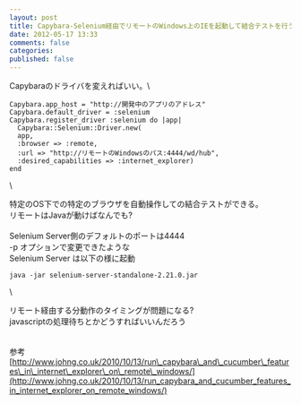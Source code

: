 ```yaml
---
layout: post
title: Capybara-Selenium経由でリモートのWindows上のIEを起動して結合テストを行う方法
date: 2012-05-17 13:33
comments: false
categories: 
published: false
---
```


Capybaraのドライバを変えればいい。\

~~~~ {.syntax-highlight}
Capybara.app_host = "http://開発中のアプリのアドレス"
Capybara.default_driver = :selenium
Capybara.register_driver :selenium do |app|
  Capybara::Selenium::Driver.new(
  app,
  :browser => :remote,
  :url => "http://リモートのWindowsのパス:4444/wd/hub",
  :desired_capabilities => :internet_explorer)
end
~~~~

\

特定のOS下での特定のブラウザを自動操作しての結合テストができる。\
リモートはJavaが動けばなんでも?\
\
Selenium Server側のデフォルトのポートは4444\
 -p オプションで変更できたような\
Selenium Server は以下の様に起動

    java -jar selenium-server-standalone-2.21.0.jar

\

リモート経由する分動作のタイミングが問題になる?\
javascriptの処理待ちとかどうすればいいんだろう\
\
\
参考\
[http://www.johng.co.uk/2010/10/13/run\_capybara\_and\_cucumber\_features\_in\_internet\_explorer\_on\_remote\_windows/](http://www.johng.co.uk/2010/10/13/run_capybara_and_cucumber_features_in_internet_explorer_on_remote_windows/)
